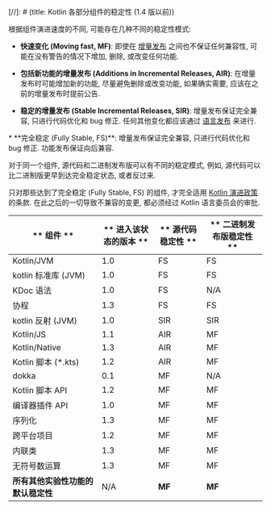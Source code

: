 [//]: # (title: Kotlin 各部分组件的稳定性 (1.4 版以前))

根据组件演进速度的不同, 可能存在几种不同的稳定性模式:

<a name="moving-fast"/>

*   **快速变化 (Moving fast, MF)**:
    即使在 [增量发布](kotlin-evolution-principles.md#language-and-tooling-releases) 之间也不保证任何兼容性,
    可能在没有警告的情况下增加, 删除, 或改变任何功能.

*   **包括新功能的增量发布 (Additions in Incremental Releases, AIR)**:
    在增量发布时可能增加新的功能, 尽量避免删除或改变功能, 如果确实需要, 应该在之前的增量发布时提前公告.

*   **稳定的增量发布 (Stable Incremental Releases, SIR)**:
    增量发布保证完全兼容, 只进行代码优化和 bug 修正.
    任何其他变化都应该通过 [语言发布](kotlin-evolution-principles.md#language-and-tooling-releases) 来进行.

<a name="fully-stable"/>
*   **完全稳定 (Fully Stable, FS)**: 增量发布保证完全兼容, 只进行代码优化和 bug 修正. 功能发布保证向后兼容.

对于同一个组件, 源代码和二进制发布版可以有不同的稳定模式, 例如, 源代码可以比二进制版更早到达完全稳定状态, 或者反过来.

只对那些达到了完全稳定 (Fully Stable, FS) 的组件, 才完全适用 [Kotlin 演进政策](kotlin-evolution-principles.md) 的条款.
在此之后的一切导致不兼容的变更, 都必须经过 Kotlin 语言委员会的审批.

| **     组件     **    | ** 进入该状态的版本 ** | ** 源代码稳定性 ** | ** 二进制发布版稳定性 ** |
|---------------------|----------------|--------------|-----------------|
| Kotlin/JVM          | 1.0            | FS           | FS              |
| kotlin 标准库 (JVM)    | 1.0            | FS           | FS              |
| KDoc 语法             | 1.0            | FS           | N/A             |
| 协程                  | 1.3            | FS           | FS              |
| kotlin 反射 (JVM)     | 1.0            | SIR          | SIR             |
| Kotlin/JS           | 1.1            | AIR          | MF              |
| Kotlin/Native       | 1.3            | AIR          | MF              |
| Kotlin 脚本 (*.kts)   | 1.2            | AIR          | MF              |
| dokka               | 0.1            | MF           | N/A             |
| Kotlin 脚本 API       | 1.2            | MF           | MF              |
| 编译器插件 API           | 1.0            | MF           | MF              |
| 序列化                 | 1.3            | MF           | MF              |
| 跨平台项目               | 1.2            | MF           | MF              |
| 内联类                 | 1.3            | MF           | MF              |
| 无符号数运算              | 1.3            | MF           | MF              |
| **所有其他实验性功能的默认稳定性** | N/A            | **MF**       | **MF**          |
